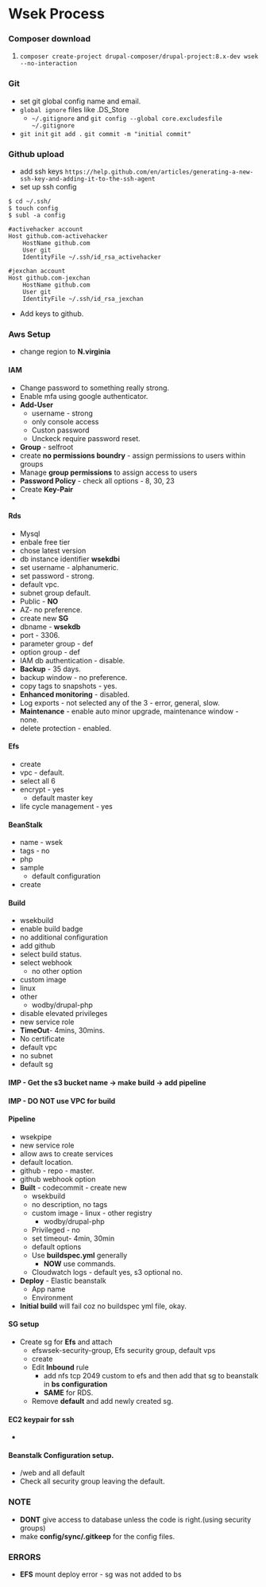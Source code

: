 # Wsek Process

### Composer download
1. `composer create-project drupal-composer/drupal-project:8.x-dev wsek --no-interaction`

### Git
* set git global config name and email.
* `global ignore` files like .DS_Store
  * `~/.gitignore` and `git config --global core.excludesfile ~/.gitignore`
* `git init` `git add .` `git commit -m "initial commit"`


### Github upload
* add ssh keys `https://help.github.com/en/articles/generating-a-new-ssh-key-and-adding-it-to-the-ssh-agent`
* set up ssh config
```
$ cd ~/.ssh/
$ touch config
$ subl -a config
```
```
#activehacker account
Host github.com-activehacker
	HostName github.com
	User git
	IdentityFile ~/.ssh/id_rsa_activehacker

#jexchan account
Host github.com-jexchan
	HostName github.com
	User git
	IdentityFile ~/.ssh/id_rsa_jexchan
```
* Add keys to github.

### Aws Setup
* change region to **N.virginia**

#### IAM
* Change password to something really strong.
* Enable mfa using google authenticator.
* **Add-User**
	* username - strong
	* only console access
	* Custon password
	* Unckeck require password reset.
* **Group** - selfroot
* create **no permissions boundry** - assign permissions to users within groups
* Manage **group permissions** to assign access to users
* **Password Policy** - check all options - 8, 30, 23
* Create **Key-Pair**
*

#### Rds
* Mysql
* enbale free tier
* chose latest version
* db instance identifier **wsekdbi**
* set username - alphanumeric.
* set password - strong.
* default vpc.
* subnet group default.
* Public - **NO**
* AZ- no preference.
* create new **SG**
* dbname - **wsekdb**
* port - 3306.
* parameter group - def
* option group - def
* IAM db authentication - disable.
* **Backup** - 35 days.
* backup window - no preference.
* copy tags to snapshots - yes.
* **Enhanced monitoring** - disabled.
* Log exports - not selected any of the 3 - error, general, slow.
* **Maintenance** - enable auto minor upgrade, maintenance window - none.
* delete protection - enabled.
  
#### Efs
* create
* vpc - default.
* select all 6 
* encrypt - yes
	* default master key
* life cycle management - yes

#### BeanStalk
* name - wsek
* tags - no
* php
* sample
	* default configuration
* create

#### Build
* wsekbuild
* enable build badge
* no additional configuration
* add github
* select build status.
* select webhook
	* no other option
* custom image
* linux
* other
	* wodby/drupal-php
* disable elevated privileges
* new service role
* **TimeOut**- 4mins, 30mins.
* No certificate
* default vpc
* no subnet
* default sg

#### IMP - Get the s3 bucket name -> make build -> add pipeline
#### IMP - DO NOT use VPC for build

#### Pipeline
* wsekpipe
* new service role
* allow aws to create services
* default location.
* github - repo - master.
* github webhook option
* **Built** - codecommit - create new
	* wsekbuild
	* no description, no tags
	* custom image - linux - other registry
		* wodby/drupal-php
	* Privileged - no
	* set timeout- 4min, 30min
	* default options
	* Use **buildspec.yml** generally
		* **NOW** use commands.
	* Cloudwatch logs - default yes, s3 optional no.
* **Deploy** - Elastic beanstalk
	* App name
	* Environment
* **Initial build** will fail coz no buildspec yml file, okay.

#### SG setup
* Create sg for **Efs** and attach
	* efswsek-security-group, Efs security group, default vps
	* create
	* Edit **Inbound** rule
		* add nfs tcp 2049 custom to efs and then add that sg to beanstalk in **bs configuration**
		* **SAME** for RDS.
	* Remove **default** and add newly created sg.

#### EC2 keypair for ssh
* 

#### Beanstalk Configuration setup.
* /web and all default
* Check all security group leaving the default.

### NOTE
* **DONT** give access to database unless the code is right.(using security groups)
* make **config/sync/.gitkeep** for the config files.

### ERRORS
* **EFS** mount deploy error - sg was not added to bs
